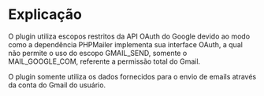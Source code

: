 # Explicação

O plugin utiliza escopos restritos da API OAuth do Google devido ao modo como a dependência PHPMailer implementa sua interface OAuth, a qual não permite o uso do escopo GMAIL_SEND, somente o MAIL_GOOGLE_COM, referente a permissão total do Gmail.

O plugin somente utiliza os dados fornecidos para o envio de emails através da conta do Gmail do usuário.

